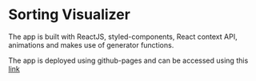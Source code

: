 # Sorting Visualizer


The app is built with ReactJS, styled-components, React context API, animations and makes use of 
generator functions.

The app is deployed using github-pages and can be accessed using this [link](https://yellareddy-m.github.io/sorting-visualizer/)
